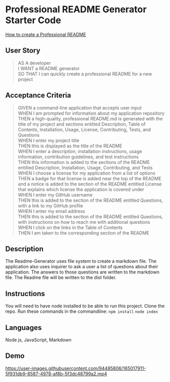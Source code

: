 # Professional README Generator Starter Code

[How to create a Professional README](https://coding-boot-camp.github.io/full-stack/github/professional-readme-guide)

## User Story

> AS A developer       
> I WANT a README generator       
> SO THAT I can quickly create a professional README for a new project       

## Acceptance Criteria

> GIVEN a command-line application that accepts user input       
> WHEN I am prompted for information about my application repository       
> THEN a high-quality, professional README.md is generated with the title of my project and sections entitled Description, Table of Contents, Installation, Usage, License, Contributing, Tests, and Questions       
> WHEN I enter my project title       
> THEN this is displayed as the title of the README       
> WHEN I enter a description, installation instructions, usage information, contribution guidelines, and test instructions       
> THEN this information is added to the sections of the README entitled Description, Installation, Usage, Contributing, and Tests       
> WHEN I choose a license for my application from a list of options       
> THEN a badge for that license is added near the top of the README and a notice is added to the section of the README entitled License that explains which license the application is covered under       
> WHEN I enter my GitHub username       
> THEN this is added to the section of the README entitled Questions, with a link to my GitHub profile       
> WHEN I enter my email address       
> THEN this is added to the section of the README entitled Questions, with instructions on how to reach me with additional questions       
> WHEN I click on the links in the Table of Contents       
> THEN I am taken to the corresponding section of the README         

## Description
The Readme-Generator uses file system to create a markdown file. The application also uses inquirer to ask a user a list of questions about their application.  The answers to those questions
are written to the markdown file.
The Readme file will be written to the dist folder.

## Instructions
You will need to have node installed to be able to run this project.
Clone the repo.  Run these commands in the commandline: 
`npm install`
`node index`

## Languages
Node js, JavaScript, Markdown

## Demo


https://user-images.githubusercontent.com/94485806/165017911-5f931db9-8587-4978-af8b-5f3dc48799a2.mp4



